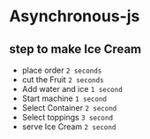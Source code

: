 # Asynchronous-js

## step to make Ice Cream

- place order `2 seconds`
- cut the Fruit `2 seconds`
- Add water and ice `1 second`
- Start machine `1 second`
- Select Container `2 second`
- Select toppings `3 second`
- serve Ice Cream `2 second`
